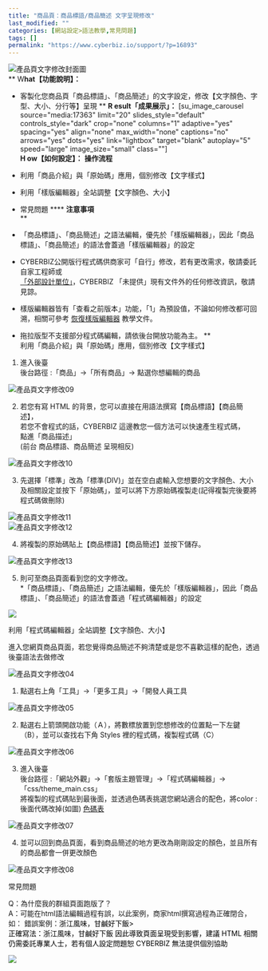 ```yaml
---
title: "商品頁：商品標語/商品簡述 文字呈現修改"
last_modified: ""
categories: [網站設定>語法教學,常見問題]
tags: []
permalink: "https://www.cyberbiz.io/support/?p=16893"
---
```


![產品頁文字修改封面圖](https://www.cyberbiz.io/support/wp-content/uploads/2021/07/產品頁文字修改封面圖.png)  
** W**hat【功能說明】：**

* 客製化您商品頁「商品標語」、「商品簡述」的文字設定，修改【文字顏色、字型、大小、分行等】呈現
** **R esult「成果展示」：** [su_image_carousel source="media:17363" limit="20"
slides_style="default" controls_style="dark" crop="none" columns="1"
adaptive="yes" spacing="yes" align="none" max_width="none" captions="no"
arrows="yes" dots="yes" link="lightbox" target="blank" autoplay="5"
speed="large" image_size="small" class=""]  
**H ow【如何設定】：** **操作流程**  


* 利用「商品介紹」與「原始碼」應用，個別修改【文字樣式】
* 利用「樣版編輯器」全站調整【文字顏色、大小】
* 常見問題
**** **注意事項**  
**

* 「商品標語」、「商品簡述」之語法編輯，優先於「樣版編輯器」，因此「商品標語」、「商品簡述」的語法會蓋過「樣版編輯器」的設定
* CYBERBIZ公開版行程式碼供商家可「自行」修改，若有更改需求，敬請委託自家工程師或  
[「外部設計單位」](https://docs.google.com/spreadsheets/d/1uvrqOE10xyMVPvUctgOw9HddT9wbty5ZCNnBQCpmlMI/edit?usp=sharing)，CYBERBIZ
「未提供」現有文件外的任何修改資訊，敬請見諒。

* 樣版編輯器皆有「查看之前版本」功能，「1」為預設值，不論如何修改都可回溯，相關可參考 [恢復樣版編輯器](https://www.cyberbiz.io/support/?p=16146) 教學文件。 
* 拖拉版型不支援部分程式碼編輯，請依後台開放功能為主。
**  
利用「商品介紹」與「原始碼」應用，個別修改【文字樣式】  


1. 進入後臺  
後台路徑 :「商品」→「所有商品」→ 點選你想編輯的商品  

![產品頁文字修改09](https://www.cyberbiz.io/support/wp-content/uploads/2021/07/產品頁文字修改09.png)

2. 若您有寫 HTML 的背景，您可以直接在用語法撰寫【商品標語】【商品簡述】，  
若您不會程式的話，CYBERBIZ 這邊教您一個方法可以快速產生程式碼，  
點進「商品描述」  
(前台 商品標語、商品簡述 呈現相反)  

![產品頁文字修改10](https://www.cyberbiz.io/support/wp-content/uploads/2021/07/產品頁文字修改10.png)

3. 先選擇「標準」改為「標準(DIV)」並在空白處輸入您想要的文字顏色、大小及相關設定並按下「原始碼」，並可以將下方原始碼複製走(記得複製完後要將程式碼做刪除)   

![產品頁文字修改11](https://www.cyberbiz.io/support/wp-content/uploads/2021/07/產品頁文字修改11.png)  
![產品頁文字修改12](https://www.cyberbiz.io/support/wp-content/uploads/2021/07/產品頁文字修改12.png)

4. 將複製的原始碼貼上【商品標語】【商品簡述】並按下儲存。  

![產品頁文字修改13](https://www.cyberbiz.io/support/wp-content/uploads/2021/07/產品頁文字修改13.png)

5. 則可至商品頁面看到您的文字修改。  
*「商品標語」、「商品簡述」之語法編輯，優先於「樣版編輯器」，因此「商品標語」、「商品簡述」的語法會蓋過「程式碼編輯器」的設定   

![](https://www.cyberbiz.io/support/wp-content/uploads/2021/07/產品頁文字修改14.png)

利用「程式碼編輯器」全站調整【文字顏色、大小】  

進入您網頁商品頁面，若您覺得商品簡述不夠清楚或是您不喜歡這樣的配色，透過後臺語法去做修改  

![產品頁文字修改04](https://www.cyberbiz.io/support/wp-content/uploads/2021/07/產品頁文字修改04.png)  


1. 點選右上角「工具」→「更多工具」→「開發人員工具  

![產品頁文字修改05](https://www.cyberbiz.io/support/wp-content/uploads/2021/07/產品頁文字修改05.png)

2. 點選右上箭頭開啟功能（Ａ），將數標放置到您想修改的位置點一下左鍵（B），並可以查找右下角 Styles 裡的程式碼，複製程式碼（C）   

![產品頁文字修改06](https://www.cyberbiz.io/support/wp-content/uploads/2021/07/產品頁文字修改06.png)

3. 進入後臺  
後台路徑 :「網站外觀」→「套版主題管理」→「程式碼編輯器」→「css/theme_main.css」  
將複製的程式碼貼到最後面，並透過色碼表挑選您網站適合的配色，將color : 後面代碼改掉(如圖)
[色碼表](https://www.ifreesite.com/color/)  

![產品頁文字修改07](https://www.cyberbiz.io/support/wp-content/uploads/2021/07/產品頁文字修改07.png)

4. 並可以回到商品頁面，看到商品簡述的地方更改為剛剛設定的顏色，並且所有的商品都會一併更改顏色  

![產品頁文字修改08](https://www.cyberbiz.io/support/wp-content/uploads/2021/07/產品頁文字修改08.png)



常見問題  

Q：為什麼我的群組頁面跑版了？  
A：可能在html語法編輯過程有誤，以此案例，商家html撰寫過程為正確閉合，如： 錯誤案例：<span
style="color:black;">浙江風味，甘鹹好下飯>  
正確寫法：<span style="color:black;">浙江風味，甘鹹好下飯</span> 因此導致頁面呈現受到影響，建議 HTML
相關仍需委託專業人士，若有個人設定問題恕 CYBERBIZ 無法提供個別協助  

![](https://www.cyberbiz.io/support/wp-content/uploads/2021/12/常見問題跑版.png)  


